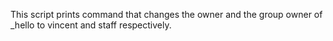 This script prints command that changes the owner and the group owner of _hello to vincent and staff respectively.
